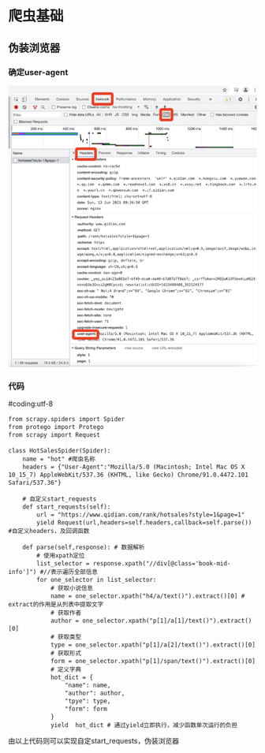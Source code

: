# 爬虫基础

## 伪装浏览器


### 确定user-agent
![](Images/3.png)

### 代码

#coding:utf-8

	from scrapy.spiders import Spider
	from protego import Protego
	from scrapy import Request
	
	class HotSalesSpider(Spider):
	    name = "hot" #爬虫名称
	    headers = {"User-Agent":"Mozilla/5.0 (Macintosh; Intel Mac OS X 10_15_7) AppleWebKit/537.36 (KHTML, like Gecko) Chrome/91.0.4472.101 Safari/537.36"}
	
	    # 自定义start_requests
	    def start_requests(self):
	        url = "https://www.qidian.com/rank/hotsales?style=1&page=1"
	        yield Request(url,headers=self.headers,callback=self.parse()) #自定义headers，及回调函数
	
	    def parse(self,response): # 数据解析
	        # 使用xpath定位
	        list_selector = response.xpath("//div[@class='book-mid-info']") #//表示遍历全部信息
	        for one_selector in list_selector:
	            # 获取小说信息
	            name = one_selector.xpath("h4/a/text()").extract()[0] # extract的作用是从列表中提取文字
	            # 获取作者
	            author = one_selector.xpath("p[1]/a[1]/text()").extract()[0]
	            # 获取类型
	            type = one_selector.xpath("p[1]/a[2]/text()").extract()[0]
	            # 获取形式
	            form = one_selector.xpath("p[1]/span/text()").extract()[0]
	            # 定义字典
	            hot_dict = {
	                "name": name,
	                "author": author,
	                "tpye": type,
	                "form": form
	            }
	            yield  hot_dict # 通过yield立即执行，减少函数单次运行的负担

由以上代码则可以实现自定start_requests，伪装浏览器

